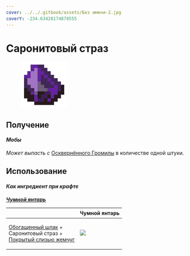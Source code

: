 ```yaml
---
cover: ../../.gitbook/assets/Без имени-2.jpg
coverY: -234.63428174878555
---
```


# Саронитовый страз

<figure><img src="../../.gitbook/assets/saronite_rhinestone_128.png" alt=""><figcaption></figcaption></figure>

## Получение

#### _Мобы_

_Может выпасть с_ [Осквернённого Громилы](../sushestva/moby/oskvernyonnyi-gromila.md) в количестве одной штуки.

## Использование

#### _Как ингредиент при крафте_

__[_Чумной янтарь_](chumnoi-yantar.md)__

| ㅤ                                                                                                                                                         | Чумной янтарь                                                 |
| --------------------------------------------------------------------------------------------------------------------------------------------------------- | ------------------------------------------------------------- |
| <p><a href="obogashennyi-shlak.md">Обогащенный шлак</a> +<br>Саронитовый страз + <br><a href="pokrytyi-slizyu-zhemchug.md">Покрытый слизью жемчуг</a></p> | ![](../../.gitbook/assets/miko\_custom\_plague\_amber\_0.png) |

